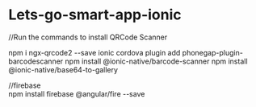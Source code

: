 # Lets-go-smart-app-ionic

//Run the commands to install QRCode Scanner 

npm i ngx-qrcode2 --save
ionic cordova plugin add phonegap-plugin-barcodescanner
npm install @ionic-native/barcode-scanner
npm install @ionic-native/base64-to-gallery

//firebase  
npm install firebase @angular/fire --save
